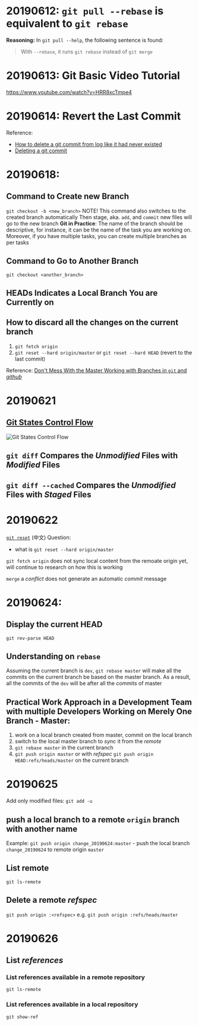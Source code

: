 # 20190612: `git pull --rebase` is equivalent to `git rebase`

**Reasoning:** In `git pull --help`, the following sentence is found:

> With `--rebase`, it runs `git rebase` instead of `git merge`

# 20190613: Git Basic Video Tutorial
https://www.youtube.com/watch?v=HRR8xcTmpe4

# 20190614: Revert the Last Commit

Reference: 
* [How to delete a git commit from log like it had never existed](https://stackoverflow.com/questions/8901542/how-to-delete-a-git-commit-from-log-like-it-had-never-existed)
* [Deleting a git commit](https://www.clock.co.uk/insight/deleting-a-git-commit)

# 20190618:
## Command to Create new Branch
`git checkout -b <new_branch>`
NOTE! This command also switches to the created branch automatically
Then stage, aka. `add`, and `commit` new files will go to the new branch
**Git in Practice**: The name of the branch should be descriptive, for instance, it can be the name of the task you are working on. Moreover, if you have multiple tasks, you can create multiple branches as per tasks  
## Command to Go to Another Branch
`git checkout <another_branch>`
## HEADs Indicates a Local Branch You are Currently on

## How to discard all the changes on the current branch
1. `git fetch origin`
2. `git reset --hard origin/master` or `git reset --hard HEAD` (revert to the last commit)

Reference: [Don't Mess With the Master Working with Branches in `git` and *github*](https://thenewstack.io/dont-mess-with-the-master-working-with-branches-in-git-and-github/)

# 20190621
## [Git States Control Flow](https://git-scm.com/book/en/v2/Git-Basics-Recording-Changes-to-the-Repository)
![Git States Control Flow](https://git-scm.com/book/en/v2/images/lifecycle.png)
## `git diff` Compares the *Unmodified* Files with *Modified* Files
## `git diff --cached` Compares the *Unmodified* Files with *Staged* Files

# 20190622
[`git reset`](https://www.youtube.com/watch?v=QEuqlpMOL9E&list=PLXO45tsB95cKysjmSNln65YoUt9lwEl7-&index=6) (中文)
Question:
* what is `git reset --hard origin/master`

`git fetch origin` does not sync local content from the remoate origin yet, will continue to research on how this is working

`merge` a *conflict* does not generate an automatic *commit* message

# 20190624: 
## Display the current HEAD
`git rev-parse HEAD`

## Understanding on `rebase`
Assuming the current branch is `dev`, `git rebase master` will make all the commits on the current branch be based on the master branch. As a result, all the commits of the `dev` will be after all the commits of master 

## **Practical Work Approach in a Development Team with multiple Developers Working on Merely One Branch - Master**: 
1. work on a local branch created from master, commit on the local branch
2. switch to the local master branch to *sync* it from the *remote*
3. `git rebase master` in the current branch
4. `git push origin master` or with *refspec* `git push origin HEAD:refs/heads/master` on the current branch

# 20190625
Add only modified files: `git add -u`

## push a local branch to a remote `origin` branch with another name
Example: `git push origin change_20190624:master` - push the local branch `change_20190624` to remote origin `master`

## List remote
`git ls-remote`

## Delete a remote *refspec* 
`git push origin :<refspec>` e.g. `git push origin :refs/heads/master`

# 20190626
## List *references*
### List references available in a remote repository
`git ls-remote`
### List references available in a local repository 
`git show-ref`
